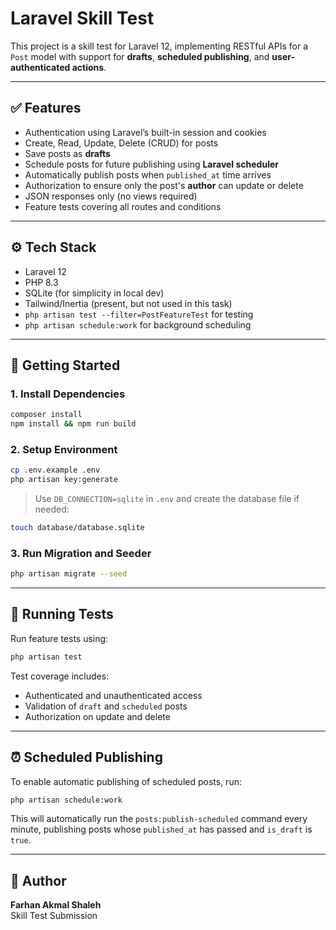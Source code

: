 # Laravel Skill Test

This project is a skill test for Laravel 12, implementing RESTful APIs for a `Post` model with support for **drafts**, **scheduled publishing**, and **user-authenticated actions**.

---

## ✅ Features

- Authentication using Laravel’s built-in session and cookies
- Create, Read, Update, Delete (CRUD) for posts
- Save posts as **drafts**
- Schedule posts for future publishing using **Laravel scheduler**
- Automatically publish posts when `published_at` time arrives
- Authorization to ensure only the post's **author** can update or delete
- JSON responses only (no views required)
- Feature tests covering all routes and conditions

---

## ⚙️ Tech Stack

- Laravel 12
- PHP 8.3
- SQLite (for simplicity in local dev)
- Tailwind/Inertia (present, but not used in this task)
- `php artisan test --filter=PostFeatureTest` for testing
- `php artisan schedule:work` for background scheduling

---

## 🚀 Getting Started


### 1. Install Dependencies

```bash
composer install
npm install && npm run build
```

### 2. Setup Environment

```bash
cp .env.example .env
php artisan key:generate
```

> Use `DB_CONNECTION=sqlite` in `.env` and create the database file if needed:

```bash
touch database/database.sqlite
```

### 3. Run Migration and Seeder

```bash
php artisan migrate --seed
```

---

## 🧪 Running Tests

Run feature tests using:

```bash
php artisan test
```

Test coverage includes:
- Authenticated and unauthenticated access
- Validation of `draft` and `scheduled` posts
- Authorization on update and delete

---

## ⏰ Scheduled Publishing

To enable automatic publishing of scheduled posts, run:

```bash
php artisan schedule:work
```

This will automatically run the `posts:publish-scheduled` command every minute, publishing posts whose `published_at` has passed and `is_draft` is `true`.

---

## 👤 Author

**Farhan Akmal Shaleh**  
Skill Test Submission
